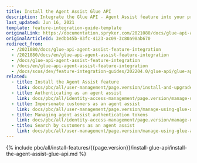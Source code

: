 ```yaml
---
title: Install the Agent Assist Glue API
description: Integrate the Glue API - Agent Assist feature into your project.
last_updated: Jun 16, 2021
template: feature-integration-guide-template
originalLink: https://documentation.spryker.com/2021080/docs/glue-api-agent-assist-feature-integration
originalArticleId: 3edbb45b-83fc-4123-ac09-3c80a98ab670
redirect_from:
  - /2021080/docs/glue-api-agent-assist-feature-integration
  - /2021080/docs/en/glue-api-agent-assist-feature-integration
  - /docs/glue-api-agent-assist-feature-integration
  - /docs/en/glue-api-agent-assist-feature-integration
  - /docs/scos/dev/feature-integration-guides/202204.0/glue-api/glue-api-agent-assist-feature-integration.html
related:
  - title: Install the Agent Assist feature
    link: docs/pbc/all/user-management/page.version/install-and-upgrade/install-the-agent-assist-feature.html
  - title: Authenticating as an agent assist
    link: docs/pbc/all/identity-access-management/page.version/manage-using-glue-api/glue-api-authenticate-as-an-agent-assist.html
  - title: Impersonate customers as an agent assist
    link: docs/pbc/all/user-management/page.version/manage-using-glue-api/glue-api-impersonate-customers-as-an-agent-assist.html
  - title: Managing agent assist authentication tokens
    link: docs/pbc/all/identity-access-management/page.version/manage-using-glue-api/glue-api-manage-agent-assist-authentication-tokens.html
  - title: Search by customers as an agent assist
    link: docs/pbc/all/user-management/page.version/manage-using-glue-api/glue-api-search-by-customers-as-an-agent-assist.html
---
```


{% include pbc/all/install-features/{{page.version}}/install-glue-api/install-the-agent-assist-glue-api.md %} <!-- To edit, see /_includes/pbc/all/install-features/202204.0/install-glue-api/install-the-agent-assist-glue-api.md -->
